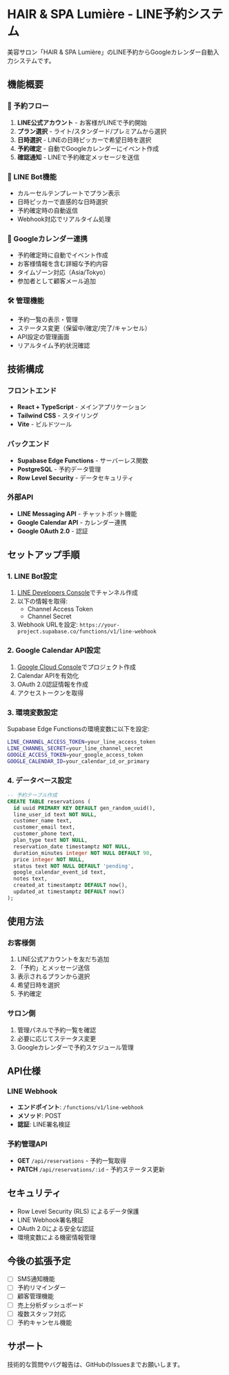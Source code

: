 # HAIR & SPA Lumière - LINE予約システム

美容サロン「HAIR & SPA Lumière」のLINE予約からGoogleカレンダー自動入力システムです。

## 機能概要

### 🔄 予約フロー
1. **LINE公式アカウント** - お客様がLINEで予約開始
2. **プラン選択** - ライト/スタンダード/プレミアムから選択
3. **日時選択** - LINEの日時ピッカーで希望日時を選択
4. **予約確定** - 自動でGoogleカレンダーにイベント作成
5. **確認通知** - LINEで予約確定メッセージを送信

### 📱 LINE Bot機能
- カルーセルテンプレートでプラン表示
- 日時ピッカーで直感的な日時選択
- 予約確定時の自動返信
- Webhook対応でリアルタイム処理

### 📅 Googleカレンダー連携
- 予約確定時に自動でイベント作成
- お客様情報を含む詳細な予約内容
- タイムゾーン対応（Asia/Tokyo）
- 参加者として顧客メール追加

### 🛠️ 管理機能
- 予約一覧の表示・管理
- ステータス変更（保留中/確定/完了/キャンセル）
- API設定の管理画面
- リアルタイム予約状況確認

## 技術構成

### フロントエンド
- **React + TypeScript** - メインアプリケーション
- **Tailwind CSS** - スタイリング
- **Vite** - ビルドツール

### バックエンド
- **Supabase Edge Functions** - サーバーレス関数
- **PostgreSQL** - 予約データ管理
- **Row Level Security** - データセキュリティ

### 外部API
- **LINE Messaging API** - チャットボット機能
- **Google Calendar API** - カレンダー連携
- **Google OAuth 2.0** - 認証

## セットアップ手順

### 1. LINE Bot設定

1. [LINE Developers Console](https://developers.line.biz/)でチャンネル作成
2. 以下の情報を取得:
   - Channel Access Token
   - Channel Secret
3. Webhook URLを設定: `https://your-project.supabase.co/functions/v1/line-webhook`

### 2. Google Calendar API設定

1. [Google Cloud Console](https://console.cloud.google.com/)でプロジェクト作成
2. Calendar APIを有効化
3. OAuth 2.0認証情報を作成
4. アクセストークンを取得

### 3. 環境変数設定

Supabase Edge Functionsの環境変数に以下を設定:

```bash
LINE_CHANNEL_ACCESS_TOKEN=your_line_access_token
LINE_CHANNEL_SECRET=your_line_channel_secret
GOOGLE_ACCESS_TOKEN=your_google_access_token
GOOGLE_CALENDAR_ID=your_calendar_id_or_primary
```

### 4. データベース設定

```sql
-- 予約テーブル作成
CREATE TABLE reservations (
  id uuid PRIMARY KEY DEFAULT gen_random_uuid(),
  line_user_id text NOT NULL,
  customer_name text,
  customer_email text,
  customer_phone text,
  plan_type text NOT NULL,
  reservation_date timestamptz NOT NULL,
  duration_minutes integer NOT NULL DEFAULT 90,
  price integer NOT NULL,
  status text NOT NULL DEFAULT 'pending',
  google_calendar_event_id text,
  notes text,
  created_at timestamptz DEFAULT now(),
  updated_at timestamptz DEFAULT now()
);
```

## 使用方法

### お客様側
1. LINE公式アカウントを友だち追加
2. 「予約」とメッセージ送信
3. 表示されるプランから選択
4. 希望日時を選択
5. 予約確定

### サロン側
1. 管理パネルで予約一覧を確認
2. 必要に応じてステータス変更
3. Googleカレンダーで予約スケジュール管理

## API仕様

### LINE Webhook
- **エンドポイント**: `/functions/v1/line-webhook`
- **メソッド**: POST
- **認証**: LINE署名検証

### 予約管理API
- **GET** `/api/reservations` - 予約一覧取得
- **PATCH** `/api/reservations/:id` - 予約ステータス更新

## セキュリティ

- Row Level Security (RLS) によるデータ保護
- LINE Webhook署名検証
- OAuth 2.0による安全な認証
- 環境変数による機密情報管理

## 今後の拡張予定

- [ ] SMS通知機能
- [ ] 予約リマインダー
- [ ] 顧客管理機能
- [ ] 売上分析ダッシュボード
- [ ] 複数スタッフ対応
- [ ] 予約キャンセル機能

## サポート

技術的な質問やバグ報告は、GitHubのIssuesまでお願いします。

